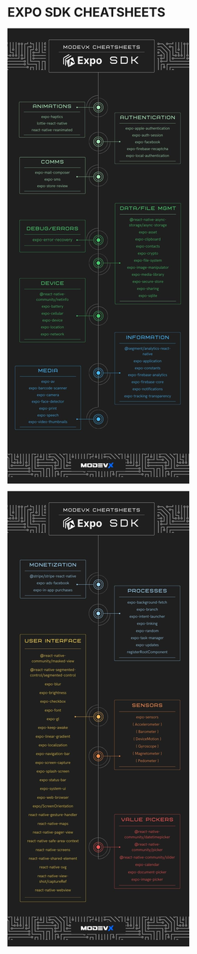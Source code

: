 # EXPO SDK CHEATSHEETS

![image 1 of 2 Expo SDK ref](./assets/expo-sdk-ref-infographic-1.jpg)

![image 1 of 2 Expo SDK ref](./assets/expo-sdk-ref-infographic-2.jpg)
